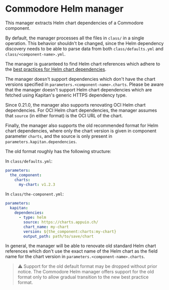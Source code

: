 # Commodore Helm manager

This manager extracts Helm chart dependencies of a Commodore component.

By default, the manager processes all the files in `class/` in a single operation.
This behavior shouldn't be changed, since the Helm dependency discovery needs to be able to parse data from both `class/defaults.yml` and `class/<component-name>.yml`.

The manager is guaranteed to find Helm chart references which adhere to the [best practices for Helm chart dependencies](https://syn.tools/syn/explanations/commodore-components/helm-charts.html).

The manager doesn't support dependencies which don't have the chart versions specified in `parameters.<component-name>.charts`.
Please be aware that the manager doesn't support Helm chart dependencies which are fetched using Kapitan's generic HTTPS dependency type.

Since 0.21.0, the manager also supports renovating OCI Helm chart dependencies.
For OCI Helm chart dependencies, the manager assumes that `source` (in either format) is the OCI URL of the chart.

Finally, the manager also supports the old recommended format for Helm chart dependencies, where only the chart version is given in component parameter `charts`, and the source is only present in `parameters.kapitan.dependencies`.

The old format roughly has the following structure:

In `class/defaults.yml`:

```yaml
parameters:
  the_component:
    charts:
      my-chart: v1.2.3
```

In `class/the-component.yml`:

```yaml
parameters:
  kapitan:
    dependencies:
      - type: helm
        source: https://charts.appuio.ch/
        chart_name: my-chart
        version: ${the_component:charts:my-chart}
        output_path: path/to/save/chart
```

In general, the manager will be able to renovate old standard Helm chart references which don't use the exact name of the Helm chart as the field name for the chart version in `parameters.<component-name>.charts`.

> :warning: Support for the old default format may be dropped without prior notice.
> The Commodore Helm manager offers support for the old format only to allow gradual transition to the new best practice format.
